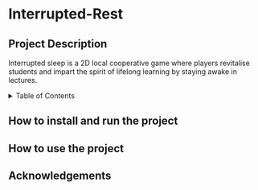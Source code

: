 # Interrupted-Rest

## Project Description
Interrupted sleep is a 2D local cooperative game where players revitalise students and impart the spirit of lifelong learning by staying awake in lectures.


<details>
<summary>Table of Contents</summary>
<br>
Project Description
<br>
How to install and run the project
<br>
How to use the project
<br>
Acknowledgements
</details>

## How to install and run the project

## How to use the project

## Acknowledgements
